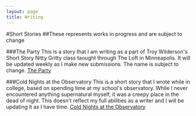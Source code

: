 ```yaml
---
layout: page
title: Writing
---
```

#Short Stories
##These represents works in progress and are subject to change

###The Party
This is a story that I am writing as a part of Troy Wilderson's Short Story Nitty Gritty class taought through The Loft in Minneapolis. It will be updated weekly as I make new submissions. The name is subject to change.
[The Party](Block_Week3.pdf)


###Cold Nights at the Observatory
This is a short story that I wrote while in college, based on spending time at my school's observatory. While I never encountered anything supernatural myself, it was a creepy place in the dead of night.
This doesn't reflect my full abilities as a writer and I will be updating it as I have time.
[Cold Nights at the Observatory](ColdNight.pdf)
